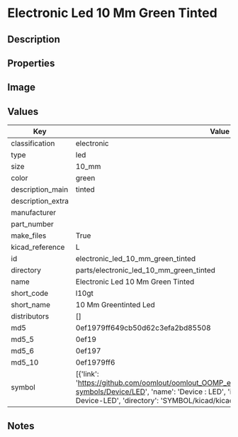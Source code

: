 # Electronic Led 10 Mm Green Tinted

## Description

## Properties


## Image


## Values

| Key | Value |
| --- | --- |
| classification | electronic |
| type | led |
| size | 10_mm |
| color | green |
| description_main | tinted |
| description_extra |  |
| manufacturer |  |
| part_number |  |
| make_files | True |
| kicad_reference | L |
| id | electronic_led_10_mm_green_tinted |
| directory | parts/electronic_led_10_mm_green_tinted |
| name | Electronic Led 10 Mm Green Tinted |
| short_code | l10gt |
| short_name | 10 Mm Greentinted Led |
| distributors | [] |
| md5 | 0ef1979ff649cb50d62c3efa2bd85508 |
| md5_5 | 0ef19 |
| md5_6 | 0ef197 |
| md5_10 | 0ef1979ff6 |
| symbol | [{'link': 'https://github.com/oomlout/oomlout_OOMP_eda_V2/tree/main/SYMBOL/kicad/kicad-symbols/Device/LED', 'name': 'Device : LED', 'id': 'SYMBOL-kicad-kicad-symbols-Device-LED', 'directory': 'SYMBOL/kicad/kicad-symbols/Device/LED/'}] |

## Notes

